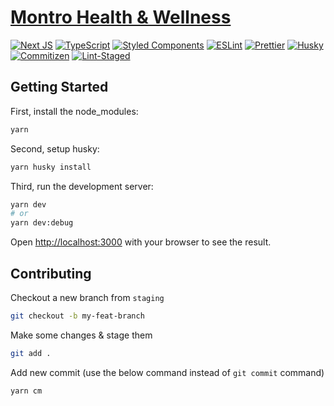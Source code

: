 # [Montro Health & Wellness](https://montro.life/)

[![Next JS](https://img.shields.io/badge/Next-black?style=for-the-badge&logo=next.js&logoColor=white)](https://nextjs.org/)
[![TypeScript](https://img.shields.io/badge/typescript-%23007ACC.svg?style=for-the-badge&logo=typescript&logoColor=white)](https://www.typescriptlang.org/)
[![Styled Components](https://img.shields.io/badge/styled--components-DB7093?style=for-the-badge&logo=styled-components&logoColor=white)](https://styled-components.com/)
[![ESLint](https://img.shields.io/badge/ESLint-4B3263?style=for-the-badge&logo=eslint&logoColor=white)](https://eslint.org/)
[![Prettier](https://img.shields.io/static/v1?label=&message=prettier&color=F7B93E&style=for-the-badge&logo=Prettier&logoColor=black)](https://prettier.io/)
[![Husky](https://img.shields.io/static/v1?label=husky&message=%F0%9F%90%B6&style=for-the-badge&color=161E54&labelColor=161E54)](https://typicode.github.io/husky/#/)
[![Commitizen](https://img.shields.io/static/v1?label=commitizen&message=%E2%9C%94&style=for-the-badge&color=gray)](https://github.com/commitizen/cz-cli)
[![Lint-Staged](https://img.shields.io/static/v1?label=&message=lint-staged&style=for-the-badge&color=9C0F48&labelColor=470D21)](https://github.com/okonet/lint-staged)

## Getting Started

First, install the node_modules:

```bash
yarn
```

Second, setup husky:

```bash
yarn husky install
```

Third, run the development server:

```bash
yarn dev
# or
yarn dev:debug
```

Open [http://localhost:3000](http://localhost:3000) with your browser to see the result.

## Contributing

Checkout a new branch from `staging`

```bash
git checkout -b my-feat-branch
```

Make some changes & stage them

```bash
git add .
```

Add new commit (use the below command instead of `git commit` command)

```bash
yarn cm
```

